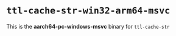 # `ttl-cache-str-win32-arm64-msvc`

This is the **aarch64-pc-windows-msvc** binary for `ttl-cache-str`
